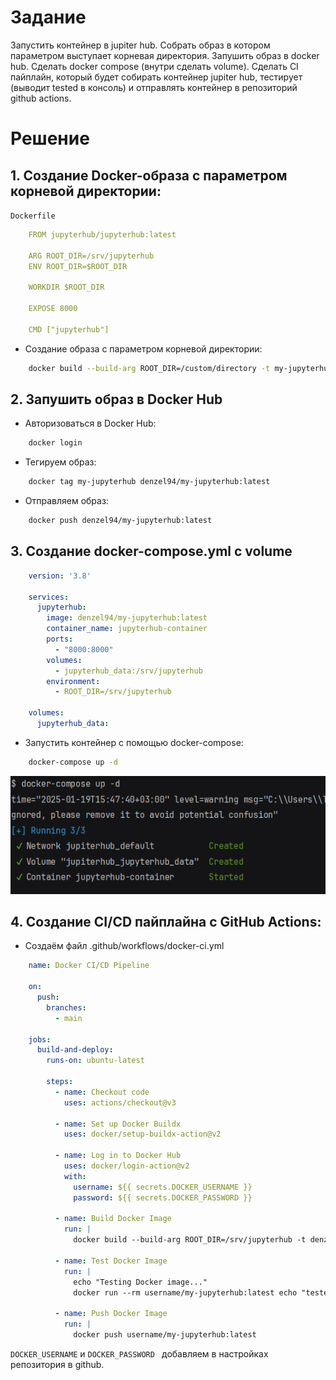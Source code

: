 # Задание

Запустить контейнер в jupiter hub. 
Собрать образ в котором параметром выступает корневая директория. 
Запушить образ в docker hub. 
Сделать docker compose (внутри сделать volume). 
Сделать CI пайплайн, 
который будет собирать контейнер jupiter hub, 
тестирует (выводит tested в консоль) и отправлять контейнер в репозиторий github actions.

# Решение

## 1. Создание Docker-образа с параметром корневой директории:

`Dockerfile`
```yaml
    FROM jupyterhub/jupyterhub:latest

    ARG ROOT_DIR=/srv/jupyterhub
    ENV ROOT_DIR=$ROOT_DIR

    WORKDIR $ROOT_DIR

    EXPOSE 8000

    CMD ["jupyterhub"]
```

-  Создание образа с параметром корневой директории:
```bash
    docker build --build-arg ROOT_DIR=/custom/directory -t my-jupyterhub .
```

## 2. Запушить образ в Docker Hub

- Авторизоваться в Docker Hub:
```bash
    docker login
```

- Тегируем образ:
```bash
    docker tag my-jupyterhub denzel94/my-jupyterhub:latest
```

- Отправляем образ:
```bash
    docker push denzel94/my-jupyterhub:latest
```
## 3. Создание docker-compose.yml с volume

```yaml
    version: '3.8'

    services:
      jupyterhub:
        image: denzel94/my-jupyterhub:latest
        container_name: jupyterhub-container
        ports:
          - "8000:8000"
        volumes:
          - jupyterhub_data:/srv/jupyterhub
        environment:
          - ROOT_DIR=/srv/jupyterhub

    volumes:
      jupyterhub_data:
```

- Запустить контейнер с помощью docker-compose:
```bash
    docker-compose up -d
```
![img.png](img.png)
## 4. Создание CI/CD пайплайна с GitHub Actions:

- Создаём файл .github/workflows/docker-ci.yml

```yaml
    name: Docker CI/CD Pipeline

    on:
      push:
        branches:
          - main

    jobs:
      build-and-deploy:
        runs-on: ubuntu-latest

        steps:
          - name: Checkout code
            uses: actions/checkout@v3

          - name: Set up Docker Buildx
            uses: docker/setup-buildx-action@v2

          - name: Log in to Docker Hub
            uses: docker/login-action@v2
            with:
              username: ${{ secrets.DOCKER_USERNAME }}
              password: ${{ secrets.DOCKER_PASSWORD }}

          - name: Build Docker Image
            run: |
              docker build --build-arg ROOT_DIR=/srv/jupyterhub -t denzel94/my-jupyterhub:latest .

          - name: Test Docker Image
            run: |
              echo "Testing Docker image..."
              docker run --rm username/my-jupyterhub:latest echo "tested"

          - name: Push Docker Image
            run: |
              docker push username/my-jupyterhub:latest
```
`DOCKER_USERNAME` и `DOCKER_PASSWORD ` добавляем в настройках репозитория в github.

